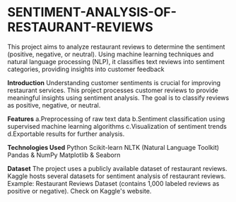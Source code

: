# SENTIMENT-ANALYSIS-OF-RESTAURANT-REVIEWS
This project aims to analyze restaurant reviews to determine the sentiment (positive, negative, or neutral). Using machine learning techniques and natural language processing (NLP), it classifies text reviews into sentiment categories, providing insights into customer feedback

**Introduction**
Understanding customer sentiments is crucial for improving restaurant services. This project processes customer reviews to provide meaningful insights using sentiment analysis. The goal is to classify reviews as positive, negative, or neutral.

**Features**
a.Preprocessing of raw text data
b.Sentiment classification using supervised machine learning algorithms
c.Visualization of sentiment trends
d.Exportable results for further analysis.

**Technologies Used**
Python
Scikit-learn
NLTK (Natural Language Toolkit)
Pandas & NumPy
Matplotlib & Seaborn

**Dataset**
The project uses a publicly available dataset of restaurant reviews.
Kaggle hosts several datasets for sentiment analysis of restaurant reviews.
Example: Restaurant Reviews Dataset (contains 1,000 labeled reviews as positive or negative).
Check on Kaggle's website.
